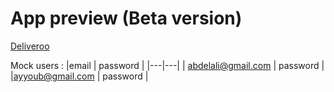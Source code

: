 # App preview (Beta version)

[Deliveroo](https://deliverooo.netlify.app/)

Mock users : 
|email   | password  |
|---|---|
| abdelali@gmail.com  | password  |
|ayyoub@gmail.com | password |

